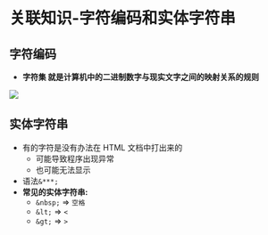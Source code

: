 # 关联知识-字符编码和实体字符串

## 字符编码

- **字符集 就是计算机中的二进制数字与现实文字之间的映射关系的规则**

![](https://cdn.nlark.com/yuque/0/2023/jpeg/672515/1690600872579-20b26855-efec-4e7d-863e-8fff5e0c82a4.jpeg)

## 实体字符串

- 有的字符是没有办法在 HTML 文档中打出来的 
   - 可能导致程序出现异常 
   - 也可能无法显示
- 语法`&***;`
- **常见的实体字符串:**
   - `&nbsp;` => `空格`
   - `&lt;` => `<`
   - `&gt;` => `>`

